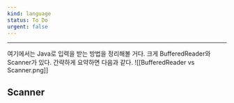 ```yaml
---
kind: language
status: To Do
urgent: false
---
```

***

여기에서는 Java로 입력을 받는 방법을 정리해볼 거다. 크게 BufferedReader와 Scanner가 있다. 간략하게 요약하면 다음과 같다.
![[BufferedReader vs Scanner.png]]

## Scanner
